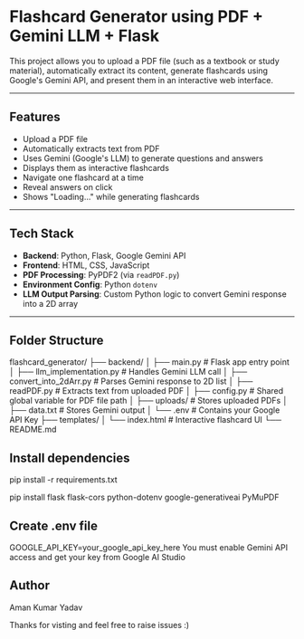 # Flashcard Generator using PDF + Gemini LLM + Flask

This project allows you to upload a PDF file (such as a textbook or study material), automatically extract its content, generate flashcards using Google's Gemini API, and present them in an interactive web interface.

---
##  Features

-  Upload a PDF file
-  Automatically extracts text from PDF
-  Uses Gemini (Google's LLM) to generate questions and answers
-  Displays them as interactive flashcards
-  Navigate one flashcard at a time
-  Reveal answers on click
-  Shows "Loading..." while generating flashcards

---

## Tech Stack

- **Backend**: Python, Flask, Google Gemini API
- **Frontend**: HTML, CSS, JavaScript
- **PDF Processing**: PyPDF2 (via `readPDF.py`)
- **Environment Config**: Python `dotenv`
- **LLM Output Parsing**: Custom Python logic to convert Gemini response into a 2D array

---

## Folder Structure

flashcard_generator/
├── backend/
│ ├── main.py # Flask app entry point
│ ├── llm_implementation.py # Handles Gemini LLM call
│ ├── convert_into_2dArr.py # Parses Gemini response to 2D list
│ ├── readPDF.py # Extracts text from uploaded PDF
│ ├── config.py # Shared global variable for PDF file path
│ ├── uploads/ # Stores uploaded PDFs
│ ├── data.txt # Stores Gemini output
│ └── .env # Contains your Google API Key
├── templates/
│ └── index.html # Interactive flashcard UI
└── README.md 

## Install dependencies
pip install -r requirements.txt

pip install flask flask-cors python-dotenv google-generativeai PyMuPDF

## Create .env file
GOOGLE_API_KEY=your_google_api_key_here
You must enable Gemini API access and get your key from Google AI Studio


## Author
Aman Kumar Yadav

Thanks for visting and feel free to raise issues :)